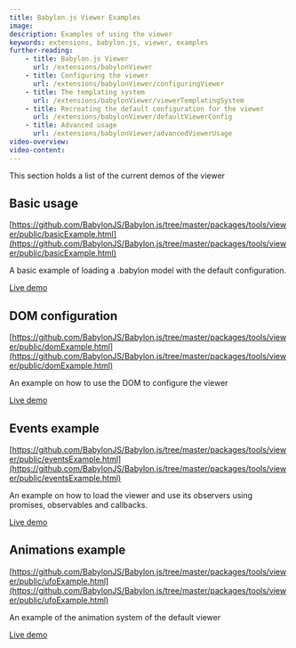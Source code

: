 ```yaml
---
title: Babylon.js Viewer Examples
image: 
description: Examples of using the viewer
keywords: extensions, babylon.js, viewer, examples
further-reading:
    - title: Babylon.js Viewer
      url: /extensions/babylonViewer
    - title: Configuring the viewer
      url: /extensions/babylonViewer/configuringViewer
    - title: The templating system
      url: /extensions/babylonViewer/viewerTemplatingSystem
    - title: Recreating the default configuration for the viewer
      url: /extensions/babylonViewer/defaultViewerConfig
    - title: Advanced usage
      url: /extensions/babylonViewer/advancedViewerUsage
video-overview:
video-content:
---
```


This section holds a list of the current demos of the viewer

## Basic usage

[https://github.com/BabylonJS/Babylon.js/tree/master/packages/tools/viewer/public/basicExample.html](https://github.com/BabylonJS/Babylon.js/tree/master/packages/tools/viewer/public/basicExample.html)

A basic example of loading a .babylon model with the default configuration.

[Live demo](https://viewer.babylonjs.com/basicexample)

## DOM configuration

[https://github.com/BabylonJS/Babylon.js/tree/master/packages/tools/viewer/public/domExample.html](https://github.com/BabylonJS/Babylon.js/tree/master/packages/tools/viewer/public/domExample.html)

An example on how to use the DOM to configure the viewer

[Live demo](https://viewer.babylonjs.com/domexample)

## Events example

[https://github.com/BabylonJS/Babylon.js/tree/master/packages/tools/viewer/public/eventsExample.html](https://github.com/BabylonJS/Babylon.js/tree/master/packages/tools/viewer/public/eventsExample.html)

An example on how to load the viewer and use its observers using promises, observables and callbacks.

[Live demo](https://viewer.babylonjs.com/eventsexample)

## Animations example

[https://github.com/BabylonJS/Babylon.js/tree/master/packages/tools/viewer/public/ufoExample.html](https://github.com/BabylonJS/Babylon.js/tree/master/packages/tools/viewer/public/ufoExample.html)

An example of the animation system of the default viewer

[Live demo](https://viewer.babylonjs.com/ufoexample)